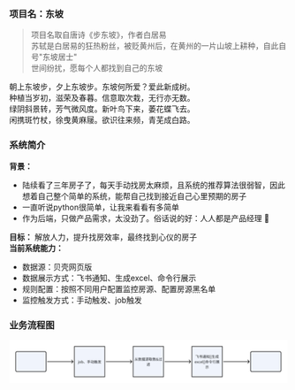 ### 项目名：东坡
> 项目名取自唐诗《步东坡》，作者白居易  
> 苏轼是白居易的狂热粉丝，被贬黄州后，在黄州的一片山坡上耕种，自此自号"东坡居士"  
> 世间纷扰，愿每个人都找到自己的东坡

朝上东坡步，夕上东坡步。东坡何所爱？爱此新成树。  
种植当岁初，滋荣及春暮。信意取次栽，无行亦无数。  
绿阴斜景转，芳气微风度。新叶鸟下来，萎花蝶飞去。  
闲携斑竹杖，徐曳黄麻屦。欲识往来频，青芜成白路。  

### 系统简介
**背景：** 
- 陆续看了三年房子了，每天手动找房太麻烦，且系统的推荐算法很弱智，因此想着自己整个简单的系统，能帮自己找到接近自己心里预期的房子
- 一直听说python很简单，让我来看看有多简单
- 作为后端，只做产品需求，太没劲了。俗话说的好：人人都是产品经理 :dog:

**目标：** 解放人力，提升找房效率，最终找到心仪的房子  
**当前系统能力：**
- 数据源：贝壳网页版
- 数据展示方式：飞书通知、生成excel、命令行展示
- 规则配置：按照不同用户配置监控房源、配置房源黑名单
- 监控触发方式：手动触发、job触发

### 业务流程图
![业务流程图](/dongpo/img/业务流程图.png)
